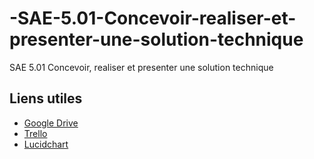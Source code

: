# -SAE-5.01-Concevoir-realiser-et-presenter-une-solution-technique
 SAE 5.01 Concevoir, realiser et presenter une solution technique


## Liens utiles

- [Google Drive](https://drive.google.com/drive/folders/19C1S5C-UEIW3kvlGS-AevPMTcHmWR35d)
- [Trello](https://trello.com/invite/sae50123/ATTIbc084049d1115e6240180d6927ed44d5AD6EC0C2)
- [Lucidchart](https://lucid.app/lucidchart/4a432990-9e81-468c-a5c8-b203deb85ec6/edit?viewport_loc=-11%2C-11%2C2219%2C1047%2C0_0&invitationId=inv_07be847f-b0ae-49cf-84ec-0f6d5ed66c37)
